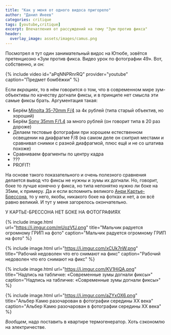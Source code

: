 ```yaml
---
title: "Как у меня от одного видоса пригорело"
author: "Данил Инеев"
categories: critique
tags: [youtube,critique]
excerpt: Впечатления от рассуждений на тему "Зум против фикса"
header:
  overlay_image: assets/images/camus.png
---
```


Посмотрел я тут один занимательный видос на Ютюбе, зовётся претенциозно «Зум против фикса. Видео урок по фотографии 49». Вот, собственно, и он: 

{% include video id="aPqNNPRnrRQ" provider="youtube" caption="Предмет бомбёжки" %}

Если *вкрациях*, то в нём говорится о том, что в современном мире зум-объективы по качеству догнали фиксы, и в принципе нет смысла эти самые фиксы брать. Аргументация такая:
- Берём [Minolta 35-70mm F/4](http://kurtmunger.com/minolta_af_35_70mm_f_4_reviewid180.html) за 4к рублей (типа старый объектив, но хороший)
- Берём [Sony 35mm F/1.4](http://www.imaging-resource.com/lenses/sony/35mm-f1.4-g-sal-35f14g/review/) за много рублей (он говорит типа в 20 раз дороже)
- Делаем тестовые фотографии при хорошем естественном освещении на диафрагме F/8 (на самом деле он схитрил местами и сравнивал снимки с разной диафрагмой, плюс ещё и не со штатива похоже)
- Сравниваем фрагменты по центру кадра
- ???
- PROFIT! 

На основе такого показательного и очень полезного сравнения делается вывод что фиксы не нужны и зумы их догнали. Но, говорит, боке то лучше конечно у фикса, но типа непонятно нужно ли боке на 35мм, к примеру. Да и если вспомнить великого [Анри Картье-Брессона](https://ru.wikipedia.org/wiki/%D0%9A%D0%B0%D1%80%D1%82%D1%8C%D0%B5-%D0%91%D1%80%D0%B5%D1%81%D1%81%D0%BE%D0%BD,_%D0%90%D0%BD%D1%80%D0%B8), то у него, якобы, никакого боке на фотках и нет, а он всё равно великий. И тут у меня загорелось окончательно.

У КАРТЬЕ-БРЕССОНА НЕТ БОКЕ НА ФОТОГРАФИЯХ

{% include image.html       
           url="https://i.imgur.com/mUozVfJ.png"
           title="Мальчик радуется огромному ГРИП на фото"
           caption="Мальчик радуется огромному ГРИП на фото" %}

{% include image.html
           url="https://i.imgur.com/xCUk7nW.png"
           title="Рабочий недоволен что его снимают на фикс"
           caption="Рабочий недоволен что его снимают на фикс" %}

{% include image.html
           url="https://i.imgur.com/KV1HiQA.png"
           title="Надпись на табличке: «Современные зумы догнали фиксы»"
           caption="Надпись на табличке: «Современные зумы догнали фиксы»" %}

{% include image.html
           url="https://i.imgur.com/aZYxOX6.png"
           title="Альбер Камю разочарован в фотографии середины XX века"
           caption="Альбер Камю разочарован в фотографии середины XX века" %}

*Вообщем*, надо поставить в квартире термогенератор. Хоть сэкономлю на электричестве.
